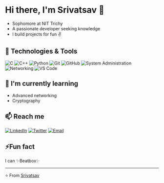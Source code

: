 # Hi there, I'm Srivatsav 👋
- Sophomore at NIT Trichy
- A passionate developer seeking knowledge
- I build projects for fun ✌️

## 🔧 Technologies & Tools 

![C](https://img.shields.io/badge/C-00599C?style=for-the-badge&logo=c&logoColor=white)
![C++](https://img.shields.io/badge/C++-00599C?style=for-the-badge&logo=c%2B%2B&logoColor=white)
![Python](https://img.shields.io/badge/Python-3776AB?style=for-the-badge&logo=python&logoColor=white)
![Git](https://img.shields.io/badge/Git-F05032?style=for-the-badge&logo=git&logoColor=white)
![GitHub](https://img.shields.io/badge/GitHub-181717?style=for-the-badge&logo=github&logoColor=white)
![System Administration](https://img.shields.io/badge/System_Administration-FCC624?style=for-the-badge&logo=linux&logoColor=black)
![Networking](https://img.shields.io/badge/Networking-0078D4?style=for-the-badge&logo=cisco&logoColor=white)
![VS Code](https://img.shields.io/badge/VS_Code-007ACC?style=for-the-badge&logo=visual-studio-code&logoColor=white)

## 🌱 I'm currently learning 
- Advanced networking
- Cryptography

## 📫 Reach me 

[![LinkedIn](https://img.shields.io/badge/LinkedIn-0077B5?style=for-the-badge&logo=linkedin&logoColor=white)](https://linkedin.com/in/srivatsav-m)
[![Twitter](https://img.shields.io/badge/Twitter-1DA1F2?style=for-the-badge&logo=twitter&logoColor=white)](https://twitter.com/parzival_284)
[![Email](https://img.shields.io/badge/Email-D14836?style=for-the-badge&logo=gmail&logoColor=white)](mailto:srivatsav284@gmail.com)

## ⚡Fun fact 
I can ✨Beatbox✨

---

⭐️ From [Srivatsav](https://github.com/Parzival284)
